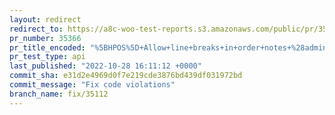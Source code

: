 ```yaml
---
layout: redirect
redirect_to: https://a8c-woo-test-reports.s3.amazonaws.com/public/pr/35366/api/index.html
pr_number: 35366
pr_title_encoded: "%5BHPOS%5D+Allow+line+breaks+in+order+notes+%28admin-side%29"
pr_test_type: api
last_published: "2022-10-28 16:11:12 +0000"
commit_sha: e31d2e4969d0f7e219cde3876bd439df031972bd
commit_message: "Fix code violations"
branch_name: fix/35112
---
```

